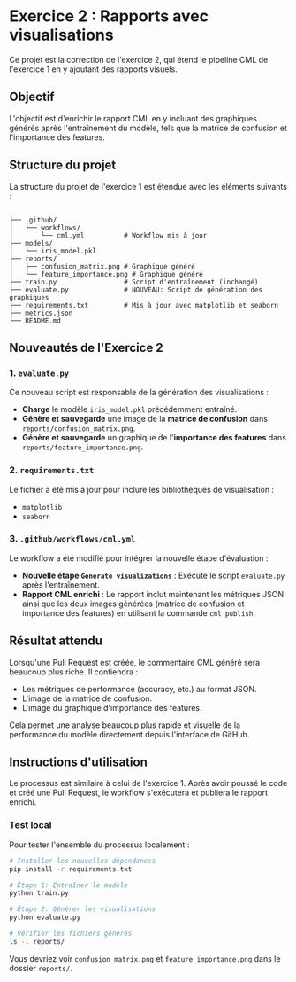 # Exercice 2 : Rapports avec visualisations

Ce projet est la correction de l'exercice 2, qui étend le pipeline CML de l'exercice 1 en y ajoutant des rapports visuels.

## Objectif

L'objectif est d'enrichir le rapport CML en y incluant des graphiques générés après l'entraînement du modèle, tels que la matrice de confusion et l'importance des features.

## Structure du projet

La structure du projet de l'exercice 1 est étendue avec les éléments suivants :

```
.
├── .github/
│   └── workflows/
│       └── cml.yml          # Workflow mis à jour
├── models/
│   └── iris_model.pkl
├── reports/
│   ├── confusion_matrix.png # Graphique généré
│   └── feature_importance.png # Graphique généré
├── train.py                 # Script d'entraînement (inchangé)
├── evaluate.py              # NOUVEAU: Script de génération des graphiques
├── requirements.txt         # Mis à jour avec matplotlib et seaborn
├── metrics.json
└── README.md
```

## Nouveautés de l'Exercice 2

### 1. `evaluate.py`

Ce nouveau script est responsable de la génération des visualisations :

- **Charge** le modèle `iris_model.pkl` précédemment entraîné.
- **Génère et sauvegarde** une image de la **matrice de confusion** dans `reports/confusion_matrix.png`.
- **Génère et sauvegarde** un graphique de l'**importance des features** dans `reports/feature_importance.png`.

### 2. `requirements.txt`

Le fichier a été mis à jour pour inclure les bibliothèques de visualisation :

- `matplotlib`
- `seaborn`

### 3. `.github/workflows/cml.yml`

Le workflow a été modifié pour intégrer la nouvelle étape d'évaluation :

- **Nouvelle étape `Generate visualizations`** : Exécute le script `evaluate.py` après l'entraînement.
- **Rapport CML enrichi** : Le rapport inclut maintenant les métriques JSON ainsi que les deux images générées (matrice de confusion et importance des features) en utilisant la commande `cml publish`.

## Résultat attendu

Lorsqu'une Pull Request est créée, le commentaire CML généré sera beaucoup plus riche. Il contiendra :

- Les métriques de performance (accuracy, etc.) au format JSON.
- L'image de la matrice de confusion.
- L'image du graphique d'importance des features.

Cela permet une analyse beaucoup plus rapide et visuelle de la performance du modèle directement depuis l'interface de GitHub.

## Instructions d'utilisation

Le processus est similaire à celui de l'exercice 1. Après avoir poussé le code et créé une Pull Request, le workflow s'exécutera et publiera le rapport enrichi.

### Test local

Pour tester l'ensemble du processus localement :

```bash
# Installer les nouvelles dépendances
pip install -r requirements.txt

# Étape 1: Entraîner le modèle
python train.py

# Étape 2: Générer les visualisations
python evaluate.py

# Vérifier les fichiers générés
ls -l reports/
```

Vous devriez voir `confusion_matrix.png` et `feature_importance.png` dans le dossier `reports/`.
